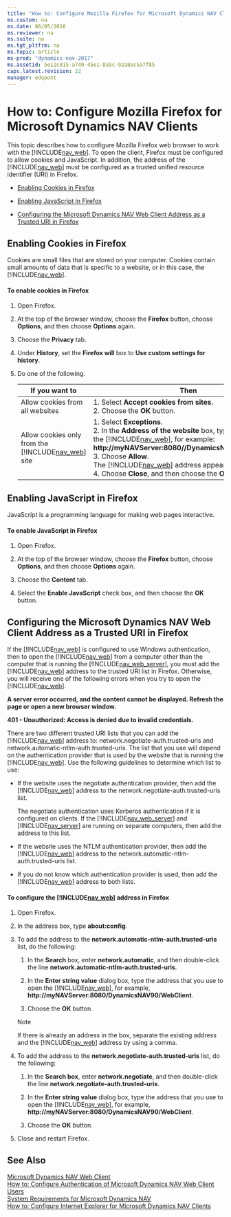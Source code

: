 ```yaml
---
title: "How to: Configure Mozilla Firefox for Microsoft Dynamics NAV Clients"
ms.custom: na
ms.date: 06/05/2016
ms.reviewer: na
ms.suite: na
ms.tgt_pltfrm: na
ms.topic: article
ms-prod: "dynamics-nav-2017"
ms.assetid: 5e12c815-a749-45e1-8a5c-92a8ec5a7f85
caps.latest.revision: 22
manager: edupont
---
```

# How to: Configure Mozilla Firefox for Microsoft Dynamics NAV Clients
This topic describes how to configure Mozilla Firefox web browser to work with the [!INCLUDE[nav_web](includes/nav_web_md.md)]. To open the client, Firefox must be configured to allow cookies and JavaScript. In addition, the address of the [!INCLUDE[nav_web](includes/nav_web_md.md)] must be configured as a trusted unified resource identifier \(URI\) in Firefox.  

-   [Enabling Cookies in Firefox](How%20to:%20Configure%20Mozilla%20Firefox%20for%20Microsoft%20Dynamics%20NAV%20Clients.md#Cookies)  

-   [Enabling JavaScript in Firefox](How%20to:%20Configure%20Mozilla%20Firefox%20for%20Microsoft%20Dynamics%20NAV%20Clients.md#Java)  

-   [Configuring the Microsoft Dynamics NAV Web Client Address as a Trusted URI in Firefox](How%20to:%20Configure%20Mozilla%20Firefox%20for%20Microsoft%20Dynamics%20NAV%20Clients.md#Address)  

##  <a name="Cookies"></a> Enabling Cookies in Firefox  
 Cookies are small files that are stored on your computer. Cookies contain small amounts of data that is specific to a website, or in this case, the [!INCLUDE[nav_web](includes/nav_web_md.md)].  

#### To enable cookies in Firefox  

1.  Open Firefox.  

2.  At the top of the browser window, choose the **Firefox** button, choose **Options**, and then choose **Options** again.  

3.  Choose the **Privacy** tab.  

4.  Under **History**, set the **Firefox will** box to **Use custom settings for history**.  

5.  Do one of the following.  

    |If you want to|Then|  
    |--------------------|----------|  
    |Allow cookies from all websites|1.  Select **Accept cookies from sites**.<br />2.  Choose the **OK** button.|  
    |Allow cookies only from the [!INCLUDE[nav_web](includes/nav_web_md.md)] site|1.  Select **Exceptions**.<br />2.  In the **Address of the website** box, type the address of the [!INCLUDE[nav_web](includes/nav_web_md.md)], for example: **http:\/\/myNAVServer:8080\/\/DynamicsNAV90\/WebClient**.<br />3.  Choose **Allow**.<br />     The [!INCLUDE[nav_web](includes/nav_web_md.md)] address appears in the **Site** list.<br />4.  Choose **Close**, and then choose the **OK** button.|  

##  <a name="Java"></a> Enabling JavaScript in Firefox  
 JavaScript is a programming language for making web pages interactive.  

#### To enable JavaScript in Firefox  

1.  Open Firefox.  

2.  At the top of the browser window, choose the **Firefox** button, choose **Options**, and then choose **Options** again.  

3.  Choose the **Content** tab.  

4.  Select the **Enable JavaScript** check box, and then choose the **OK** button.  

##  <a name="Address"></a> Configuring the Microsoft Dynamics NAV Web Client Address as a Trusted URI in Firefox  
 If the [!INCLUDE[nav_web](includes/nav_web_md.md)] is configured to use Windows authentication, then to open the [!INCLUDE[nav_web](includes/nav_web_md.md)] from a computer other than the computer that is running the [!INCLUDE[nav_web_server](includes/nav_web_server_md.md)], you must add the [!INCLUDE[nav_web](includes/nav_web_md.md)] address to the trusted URI list in Firefox. Otherwise, you will receive one of the following errors when you try to open the [!INCLUDE[nav_web](includes/nav_web_md.md)].  

 **A server error occurred, and the content cannot be displayed. Refresh the page or open a new browser window.**  

 **401 - Unauthorized: Access is denied due to invalid credentials.**  

 There are two different trusted URI lists that you can add the [!INCLUDE[nav_web](includes/nav_web_md.md)] address to: network.negotiate-auth.trusted-uris and network.automatic-ntlm-auth.trusted-uris. The list that you use will depend on the authentication provider that is used by the website that is running the [!INCLUDE[nav_web](includes/nav_web_md.md)]. Use the following guidelines to determine which list to use:  

-   If the website uses the negotiate authentication provider, then add the [!INCLUDE[nav_web](includes/nav_web_md.md)] address to the network.negotiate-auth.trusted-uris list.  

     The negotiate authentication uses Kerberos authentication if it is configured on clients. If the [!INCLUDE[nav_web_server](includes/nav_web_server_md.md)] and [!INCLUDE[nav_server](includes/nav_server_md.md)] are running on separate computers, then add the address to this list.  

-   If the website uses the NTLM authentication provider, then add the [!INCLUDE[nav_web](includes/nav_web_md.md)] address to the network.automatic-ntlm-auth.trusted-uris list.  

-   If you do not know which authentication provider is used, then add the [!INCLUDE[nav_web](includes/nav_web_md.md)] address to both lists.  

#### To configure the [!INCLUDE[nav_web](includes/nav_web_md.md)] address in Firefox  

1.  Open Firefox.  

2.  In the address box, type **about:config**.  

3.  To add the address to the **network.automatic-ntlm-auth.trusted-uris** list, do the following:  

    1.  In the **Search** box, enter **network.automatic**, and then double-click the line **network.automatic-ntlm-auth.trusted-uris**.  

    2.  In the **Enter string value** dialog box, type the address that you use to open the [!INCLUDE[nav_web](includes/nav_web_md.md)], for example, **http:\/\/myNAVServer:8080\/DynamicsNAV90\/WebClient**.  

    3.  Choose the **OK** button.  

    > [!NOTE]  
    >  If there is already an address in the box, separate the existing address and the [!INCLUDE[nav_web](includes/nav_web_md.md)] address by using a comma.  

4.  To add the address to the **network.negotiate-auth.trusted-uris** list, do the following:  

    1.  In the **Search box**, enter **network.negotiate**, and then double-click the line **network.negotiate-auth.trusted-uris**.  

    2.  In the **Enter string value** dialog box, type the address that you use to open the [!INCLUDE[nav_web](includes/nav_web_md.md)], for example, **http:\/\/myNAVServer:8080\/DynamicsNAV90\/WebClient**.  

    3.  Choose the **OK** button.  

5.  Close and restart Firefox.  

## See Also  
 [Microsoft Dynamics NAV Web Client](Microsoft-Dynamics-NAV-Web-Client.md)   
 [How to: Configure Authentication of Microsoft Dynamics NAV Web Client Users](How%20to:%20Configure%20Authentication%20of%20Microsoft%20Dynamics%20NAV%20Web%20Client%20Users.md)   
 [System Requirements for Microsoft Dynamics NAV](System-Requirements-for-Microsoft-Dynamics-NAV.md)   
 [How to: Configure Internet Explorer for Microsoft Dynamics NAV Clients](How%20to:%20Configure%20Internet%20Explorer%20for%20Microsoft%20Dynamics%20NAV%20Clients.md)
